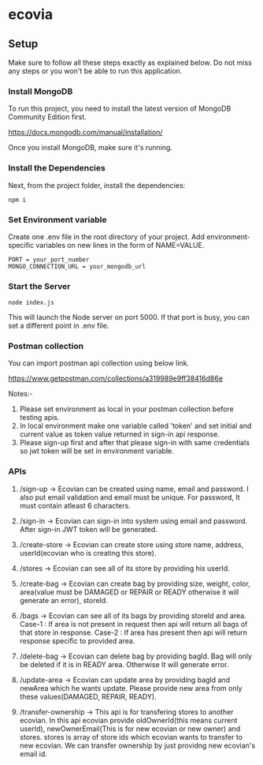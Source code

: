 # ecovia

## Setup

Make sure to follow all these steps exactly as explained below. Do not miss any steps or you won't be able to run this application.

### Install MongoDB

To run this project, you need to install the latest version of MongoDB Community Edition first.

https://docs.mongodb.com/manual/installation/

Once you install MongoDB, make sure it's running.

### Install the Dependencies

Next, from the project folder, install the dependencies:

    npm i

### Set Environment variable

Create one .env file in the root directory of your project. Add environment-specific variables on new lines in the form of NAME=VALUE. 

```dosini
PORT = your_port_number
MONGO_CONNECTION_URL = your_mongodb_url
```

### Start the Server

    node index.js

This will launch the Node server on port 5000. If that port is busy, you can set a different point in .env file.


### Postman collection

You can import postman api collection using below link.

https://www.getpostman.com/collections/a319989e9ff38416d86e

Notes:-
1) Please set environment as local in your postman collection before testing apis.
2) In local environment make one variable called 'token' and set initial and current value as token value returned in sign-in api response.
3) Please sign-up first and after that please sign-in with same credentials so jwt token will be set in environment variable.

### APIs

1) /sign-up
-> Ecovian can be created using name, email and password. I also put email validation and email must be unique. For password, It must contain atleast 6 characters.

2) /sign-in
-> Ecovian can sign-in into system using email and password. After sign-in JWT token will be generated.

3) /create-store
-> Ecovian can create store using store name, address, userId(ecovian who is creating this store).

4) /stores
-> Ecovian can see all of its store by providing his userId.

5) /create-bag
-> Ecovian can create bag by providing size, weight, color, area(value must be DAMAGED or REPAIR or READY otherwise it will generate an error), storeId.

6) /bags
-> Ecovian can see all of its bags by providing storeId and area. 
 Case-1 : If area is not present in request then api will return all bags of that store in response.
 Case-2 : If area has present then api will return response specific to provided area.

7) /delete-bag
-> Ecovian can delete bag by providing bagId. Bag will only be deleted if it is in READY area. Otherwise It will generate error.

8) /update-area
-> Ecovian can update area by providing bagId and newArea which he wants update. Please provide new area from only these values(DAMAGED, REPAIR, READY).

9) /transfer-ownership
-> This api is for transfering stores to another ecovian. In this api ecovian provide oldOwnerId(this means current userId), newOwnerEmail(This is for new ecovian or new owner) and stores. stores is array of store ids which ecovian wants to transfer to new ecovian. We can transfer ownership by just providng new ecovian's email id.
